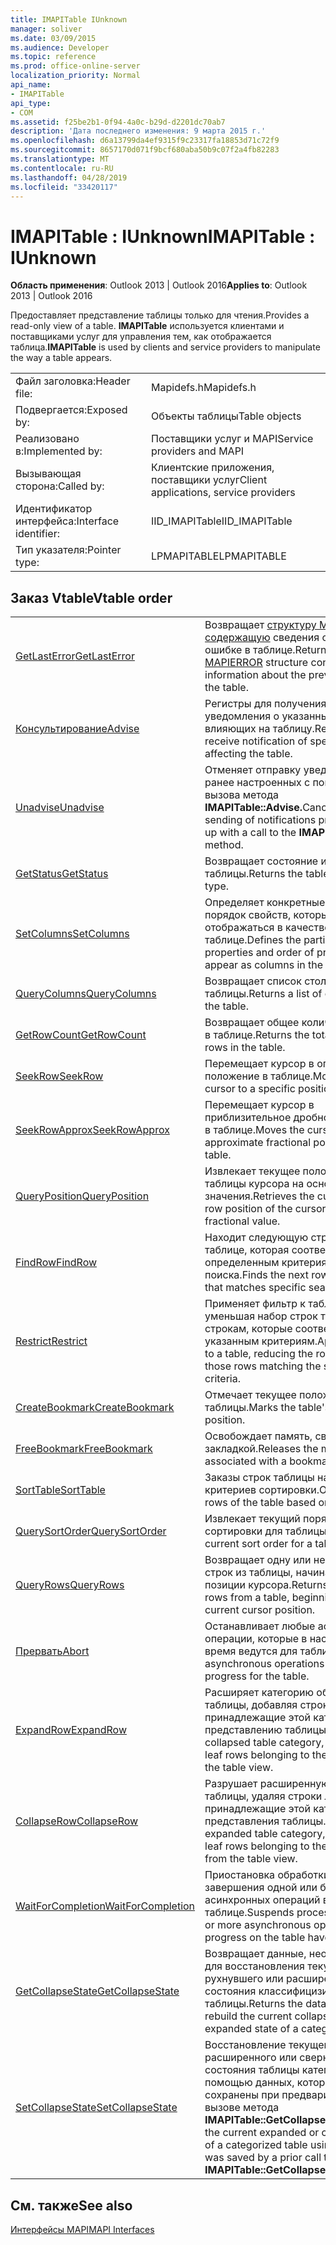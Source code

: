 ```yaml
---
title: IMAPITable IUnknown
manager: soliver
ms.date: 03/09/2015
ms.audience: Developer
ms.topic: reference
ms.prod: office-online-server
localization_priority: Normal
api_name:
- IMAPITable
api_type:
- COM
ms.assetid: f25be2b1-0f94-4a0c-b29d-d2201dc70ab7
description: 'Дата последнего изменения: 9 марта 2015 г.'
ms.openlocfilehash: d6a13799da4ef9315f9c23317fa18853d71c72f9
ms.sourcegitcommit: 8657170d071f9bcf680aba50b9c07f2a4fb82283
ms.translationtype: MT
ms.contentlocale: ru-RU
ms.lasthandoff: 04/28/2019
ms.locfileid: "33420117"
---
```

# <a name="imapitable--iunknown"></a><span data-ttu-id="8aa05-103">IMAPITable : IUnknown</span><span class="sxs-lookup"><span data-stu-id="8aa05-103">IMAPITable : IUnknown</span></span>

  
  
<span data-ttu-id="8aa05-104">**Область применения**: Outlook 2013 | Outlook 2016</span><span class="sxs-lookup"><span data-stu-id="8aa05-104">**Applies to**: Outlook 2013 | Outlook 2016</span></span> 
  
<span data-ttu-id="8aa05-105">Предоставляет представление таблицы только для чтения.</span><span class="sxs-lookup"><span data-stu-id="8aa05-105">Provides a read-only view of a table.</span></span> <span data-ttu-id="8aa05-106">**IMAPITable** используется клиентами и поставщиками услуг для управления тем, как отображается таблица.</span><span class="sxs-lookup"><span data-stu-id="8aa05-106">**IMAPITable** is used by clients and service providers to manipulate the way a table appears.</span></span> 
  
|||
|:-----|:-----|
|<span data-ttu-id="8aa05-107">Файл заголовка:</span><span class="sxs-lookup"><span data-stu-id="8aa05-107">Header file:</span></span>  <br/> |<span data-ttu-id="8aa05-108">Mapidefs.h</span><span class="sxs-lookup"><span data-stu-id="8aa05-108">Mapidefs.h</span></span>  <br/> |
|<span data-ttu-id="8aa05-109">Подвергается:</span><span class="sxs-lookup"><span data-stu-id="8aa05-109">Exposed by:</span></span>  <br/> |<span data-ttu-id="8aa05-110">Объекты таблицы</span><span class="sxs-lookup"><span data-stu-id="8aa05-110">Table objects</span></span>  <br/> |
|<span data-ttu-id="8aa05-111">Реализовано в:</span><span class="sxs-lookup"><span data-stu-id="8aa05-111">Implemented by:</span></span>  <br/> |<span data-ttu-id="8aa05-112">Поставщики услуг и MAPI</span><span class="sxs-lookup"><span data-stu-id="8aa05-112">Service providers and MAPI</span></span>  <br/> |
|<span data-ttu-id="8aa05-113">Вызывающая сторона:</span><span class="sxs-lookup"><span data-stu-id="8aa05-113">Called by:</span></span>  <br/> |<span data-ttu-id="8aa05-114">Клиентские приложения, поставщики услуг</span><span class="sxs-lookup"><span data-stu-id="8aa05-114">Client applications, service providers</span></span>  <br/> |
|<span data-ttu-id="8aa05-115">Идентификатор интерфейса:</span><span class="sxs-lookup"><span data-stu-id="8aa05-115">Interface identifier:</span></span>  <br/> |<span data-ttu-id="8aa05-116">IID_IMAPITable</span><span class="sxs-lookup"><span data-stu-id="8aa05-116">IID_IMAPITable</span></span>  <br/> |
|<span data-ttu-id="8aa05-117">Тип указателя:</span><span class="sxs-lookup"><span data-stu-id="8aa05-117">Pointer type:</span></span>  <br/> |<span data-ttu-id="8aa05-118">LPMAPITABLE</span><span class="sxs-lookup"><span data-stu-id="8aa05-118">LPMAPITABLE</span></span>  <br/> |
   
## <a name="vtable-order"></a><span data-ttu-id="8aa05-119">Заказ Vtable</span><span class="sxs-lookup"><span data-stu-id="8aa05-119">Vtable order</span></span>

|||
|:-----|:-----|
|[<span data-ttu-id="8aa05-120">GetLastError</span><span class="sxs-lookup"><span data-stu-id="8aa05-120">GetLastError</span></span>](imapitable-getlasterror.md) <br/> |<span data-ttu-id="8aa05-121">Возвращает [структуру MAPIERROR, содержащую](mapierror.md) сведения о предыдущей ошибке в таблице.</span><span class="sxs-lookup"><span data-stu-id="8aa05-121">Returns a [MAPIERROR](mapierror.md) structure containing information about the previous error on the table.</span></span>  <br/> |
|[<span data-ttu-id="8aa05-122">Консультирование</span><span class="sxs-lookup"><span data-stu-id="8aa05-122">Advise</span></span>](imapitable-advise.md) <br/> |<span data-ttu-id="8aa05-123">Регистры для получения уведомления о указанных событиях, влияющих на таблицу.</span><span class="sxs-lookup"><span data-stu-id="8aa05-123">Registers to receive notification of specified events affecting the table.</span></span>  <br/> |
|[<span data-ttu-id="8aa05-124">Unadvise</span><span class="sxs-lookup"><span data-stu-id="8aa05-124">Unadvise</span></span>](imapitable-unadvise.md) <br/> |<span data-ttu-id="8aa05-125">Отменяет отправку уведомлений, ранее настроенных с помощью вызова метода **IMAPITable::Advise.**</span><span class="sxs-lookup"><span data-stu-id="8aa05-125">Cancels the sending of notifications previously set up with a call to the **IMAPITable::Advise** method.</span></span>  <br/> |
|[<span data-ttu-id="8aa05-126">GetStatus</span><span class="sxs-lookup"><span data-stu-id="8aa05-126">GetStatus</span></span>](imapitable-getstatus.md) <br/> |<span data-ttu-id="8aa05-127">Возвращает состояние и тип таблицы.</span><span class="sxs-lookup"><span data-stu-id="8aa05-127">Returns the table's status and type.</span></span>  <br/> |
|[<span data-ttu-id="8aa05-128">SetColumns</span><span class="sxs-lookup"><span data-stu-id="8aa05-128">SetColumns</span></span>](imapitable-setcolumns.md) <br/> |<span data-ttu-id="8aa05-129">Определяет конкретные свойства и порядок свойств, которые будут отображаться в качестве столбцов в таблице.</span><span class="sxs-lookup"><span data-stu-id="8aa05-129">Defines the particular properties and order of properties to appear as columns in the table.</span></span>  <br/> |
|[<span data-ttu-id="8aa05-130">QueryColumns</span><span class="sxs-lookup"><span data-stu-id="8aa05-130">QueryColumns</span></span>](imapitable-querycolumns.md) <br/> |<span data-ttu-id="8aa05-131">Возвращает список столбцов для таблицы.</span><span class="sxs-lookup"><span data-stu-id="8aa05-131">Returns a list of columns for the table.</span></span>  <br/> |
|[<span data-ttu-id="8aa05-132">GetRowCount</span><span class="sxs-lookup"><span data-stu-id="8aa05-132">GetRowCount</span></span>](imapitable-getrowcount.md) <br/> |<span data-ttu-id="8aa05-133">Возвращает общее количество строк в таблице.</span><span class="sxs-lookup"><span data-stu-id="8aa05-133">Returns the total number of rows in the table.</span></span>  <br/> |
|[<span data-ttu-id="8aa05-134">SeekRow</span><span class="sxs-lookup"><span data-stu-id="8aa05-134">SeekRow</span></span>](imapitable-seekrow.md) <br/> |<span data-ttu-id="8aa05-135">Перемещает курсор в определенное положение в таблице.</span><span class="sxs-lookup"><span data-stu-id="8aa05-135">Moves the cursor to a specific position in the table.</span></span>  <br/> |
|[<span data-ttu-id="8aa05-136">SeekRowApprox</span><span class="sxs-lookup"><span data-stu-id="8aa05-136">SeekRowApprox</span></span>](imapitable-seekrowapprox.md) <br/> |<span data-ttu-id="8aa05-137">Перемещает курсор в приблизительное дробное положение в таблице.</span><span class="sxs-lookup"><span data-stu-id="8aa05-137">Moves the cursor to an approximate fractional position in the table.</span></span>  <br/> |
|[<span data-ttu-id="8aa05-138">QueryPosition</span><span class="sxs-lookup"><span data-stu-id="8aa05-138">QueryPosition</span></span>](imapitable-queryposition.md) <br/> |<span data-ttu-id="8aa05-139">Извлекает текущее положение строки таблицы курсора на основе дробного значения.</span><span class="sxs-lookup"><span data-stu-id="8aa05-139">Retrieves the current table row position of the cursor, based on a fractional value.</span></span>  <br/> |
|[<span data-ttu-id="8aa05-140">FindRow</span><span class="sxs-lookup"><span data-stu-id="8aa05-140">FindRow</span></span>](imapitable-findrow.md) <br/> |<span data-ttu-id="8aa05-141">Находит следующую строку в таблице, которая соответствует определенным критериям поиска.</span><span class="sxs-lookup"><span data-stu-id="8aa05-141">Finds the next row in a table that matches specific search criteria.</span></span>  <br/> |
|[<span data-ttu-id="8aa05-142">Restrict</span><span class="sxs-lookup"><span data-stu-id="8aa05-142">Restrict</span></span>](imapitable-restrict.md) <br/> |<span data-ttu-id="8aa05-143">Применяет фильтр к таблице, уменьшая набор строк только к тем строкам, которые соответствуют указанным критериям.</span><span class="sxs-lookup"><span data-stu-id="8aa05-143">Applies a filter to a table, reducing the row set to only those rows matching the specified criteria.</span></span>  <br/> |
|[<span data-ttu-id="8aa05-144">CreateBookmark</span><span class="sxs-lookup"><span data-stu-id="8aa05-144">CreateBookmark</span></span>](imapitable-createbookmark.md) <br/> |<span data-ttu-id="8aa05-145">Отмечает текущее положение таблицы.</span><span class="sxs-lookup"><span data-stu-id="8aa05-145">Marks the table's current position.</span></span>  <br/> |
|[<span data-ttu-id="8aa05-146">FreeBookmark</span><span class="sxs-lookup"><span data-stu-id="8aa05-146">FreeBookmark</span></span>](imapitable-freebookmark.md) <br/> |<span data-ttu-id="8aa05-147">Освобождает память, связанную с закладкой.</span><span class="sxs-lookup"><span data-stu-id="8aa05-147">Releases the memory associated with a bookmark.</span></span>  <br/> |
|[<span data-ttu-id="8aa05-148">SortTable</span><span class="sxs-lookup"><span data-stu-id="8aa05-148">SortTable</span></span>](imapitable-sorttable.md) <br/> |<span data-ttu-id="8aa05-149">Заказы строк таблицы на основе критериев сортировки.</span><span class="sxs-lookup"><span data-stu-id="8aa05-149">Orders the rows of the table based on sort criteria.</span></span>  <br/> |
|[<span data-ttu-id="8aa05-150">QuerySortOrder</span><span class="sxs-lookup"><span data-stu-id="8aa05-150">QuerySortOrder</span></span>](imapitable-querysortorder.md) <br/> |<span data-ttu-id="8aa05-151">Извлекает текущий порядок сортировки для таблицы.</span><span class="sxs-lookup"><span data-stu-id="8aa05-151">Retrieves the current sort order for a table.</span></span>  <br/> |
|[<span data-ttu-id="8aa05-152">QueryRows</span><span class="sxs-lookup"><span data-stu-id="8aa05-152">QueryRows</span></span>](imapitable-queryrows.md) <br/> |<span data-ttu-id="8aa05-153">Возвращает одну или несколько строк из таблицы, начиная с текущей позиции курсора.</span><span class="sxs-lookup"><span data-stu-id="8aa05-153">Returns one or more rows from a table, beginning at the current cursor position.</span></span>  <br/> |
|[<span data-ttu-id="8aa05-154">Прервать</span><span class="sxs-lookup"><span data-stu-id="8aa05-154">Abort</span></span>](imapitable-abort.md) <br/> |<span data-ttu-id="8aa05-155">Останавливает любые асинхронные операции, которые в настоящее время ведутся для таблицы.</span><span class="sxs-lookup"><span data-stu-id="8aa05-155">Stops any asynchronous operations currently in progress for the table.</span></span>  <br/> |
|[<span data-ttu-id="8aa05-156">ExpandRow</span><span class="sxs-lookup"><span data-stu-id="8aa05-156">ExpandRow</span></span>](imapitable-expandrow.md) <br/> |<span data-ttu-id="8aa05-157">Расширяет категорию обрушения таблицы, добавляя строки листа, принадлежащие этой категории, к представлению таблицы.</span><span class="sxs-lookup"><span data-stu-id="8aa05-157">Expands a collapsed table category, adding the leaf rows belonging to the category to the table view.</span></span>  <br/> |
|[<span data-ttu-id="8aa05-158">CollapseRow</span><span class="sxs-lookup"><span data-stu-id="8aa05-158">CollapseRow</span></span>](imapitable-collapserow.md) <br/> |<span data-ttu-id="8aa05-159">Разрушает расширенную категорию таблицы, удаляя строки листа, принадлежащие этой категории, из представления таблицы.</span><span class="sxs-lookup"><span data-stu-id="8aa05-159">Collapses an expanded table category, removing the leaf rows belonging to the category from the table view.</span></span>  <br/> |
|[<span data-ttu-id="8aa05-160">WaitForCompletion</span><span class="sxs-lookup"><span data-stu-id="8aa05-160">WaitForCompletion</span></span>](imapitable-waitforcompletion.md) <br/> |<span data-ttu-id="8aa05-161">Приостановка обработки до завершения одной или более асинхронных операций в таблице.</span><span class="sxs-lookup"><span data-stu-id="8aa05-161">Suspends processing until one or more asynchronous operations in progress on the table have completed.</span></span>  <br/> |
|[<span data-ttu-id="8aa05-162">GetCollapseState</span><span class="sxs-lookup"><span data-stu-id="8aa05-162">GetCollapseState</span></span>](imapitable-getcollapsestate.md) <br/> |<span data-ttu-id="8aa05-163">Возвращает данные, необходимые для восстановления текущего рухнувшего или расширенного состояния классифицизированной таблицы.</span><span class="sxs-lookup"><span data-stu-id="8aa05-163">Returns the data necessary to rebuild the current collapsed or expanded state of a categorized table.</span></span>  <br/> |
|[<span data-ttu-id="8aa05-164">SetCollapseState</span><span class="sxs-lookup"><span data-stu-id="8aa05-164">SetCollapseState</span></span>](imapitable-setcollapsestate.md) <br/> |<span data-ttu-id="8aa05-165">Восстановление текущего расширенного или свернутого состояния таблицы категорий с помощью данных, которые были сохранены при предварительном вызове метода **IMAPITable::GetCollapseState.**</span><span class="sxs-lookup"><span data-stu-id="8aa05-165">Rebuilds the current expanded or collapsed state of a categorized table using data that was saved by a prior call to the **IMAPITable::GetCollapseState** method.</span></span>  <br/> |
   
## <a name="see-also"></a><span data-ttu-id="8aa05-166">См. также</span><span class="sxs-lookup"><span data-stu-id="8aa05-166">See also</span></span>



[<span data-ttu-id="8aa05-167">Интерфейсы MAPI</span><span class="sxs-lookup"><span data-stu-id="8aa05-167">MAPI Interfaces</span></span>](mapi-interfaces.md)

